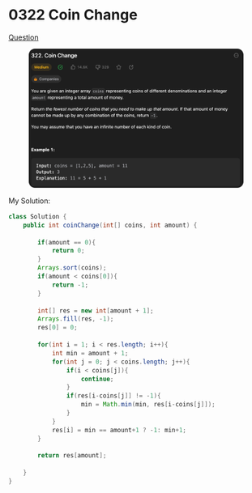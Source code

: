 # 0322 Coin Change

[Question](https://leetcode.com/problems/coin-change/description/?envType=study-plan\&id=algorithm-ii)

<figure><img src="../.gitbook/assets/image (3).png" alt=""><figcaption></figcaption></figure>

My Solution:

```java
class Solution {
    public int coinChange(int[] coins, int amount) {
        
        if(amount == 0){
            return 0;
        }
        Arrays.sort(coins);
        if(amount < coins[0]){
            return -1;
        }

        int[] res = new int[amount + 1];
        Arrays.fill(res, -1);
        res[0] = 0;

        for(int i = 1; i < res.length; i++){
            int min = amount + 1;
            for(int j = 0; j < coins.length; j++){
                if(i < coins[j]){
                    continue;
                }
                if(res[i-coins[j]] != -1){
                    min = Math.min(min, res[i-coins[j]]);
                }
            }
            res[i] = min == amount+1 ? -1: min+1;
        }

        return res[amount];

    }
}
```

